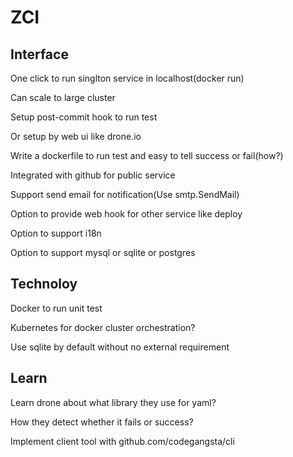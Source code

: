 # ZCI

## Interface

One click to run singlton service in localhost(docker run)

Can scale to large cluster

Setup post-commit hook to run test

Or setup by web ui like drone.io

Write a dockerfile to run test and easy to tell success or fail(how?)

Integrated with github for public service

Support send email for notification(Use smtp.SendMail)

Option to provide web hook for other service like deploy

Option to support i18n

Option to support mysql or sqlite or postgres


## Technoloy

Docker to run unit test

Kubernetes for docker cluster orchestration?

Use sqlite by default without no external requirement


## Learn

Learn drone about what library they use for yaml?

How they detect whether it fails or success?

Implement client tool with github.com/codegangsta/cli
